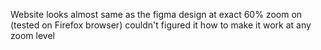  Website looks almost same as the figma design at exact 60% zoom on (tested on Firefox browser) couldn't figured it how to make it work at any zoom level
